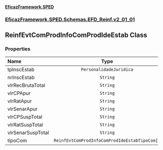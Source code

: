 #### [EficazFramework.SPED](EficazFrameworkSPED.md 'EficazFramework SPED')
### [EficazFramework.SPED.Schemas.EFD_Reinf.v2_01_01](EficazFramework.SPED.Schemas.EFD_Reinf.v2_01_01.md 'EficazFramework.SPED.Schemas.EFD_Reinf.v2_01_01')

## ReinfEvtComProdInfoComProdIdeEstab Class
### Properties

| Name | Type | |
| :--- | :---: | :--- |
| tpInscEstab | `PersonalidadeJuridica` |  |
| nrInscEstab | `String` |  |
| vlrRecBrutaTotal | `String` |  |
| vlrCPApur | `String` |  |
| vlrRatApur | `String` |  |
| vlrSenarApur | `String` |  |
| vlrCPSuspTotal | `String` |  |
| vlrRatSuspTotal | `String` |  |
| vlrSenarSuspTotal | `String` |  |
| tipoCom | `ReinfEvtComProdInfoComProdIdeEstabTipoCom[]` |  |
